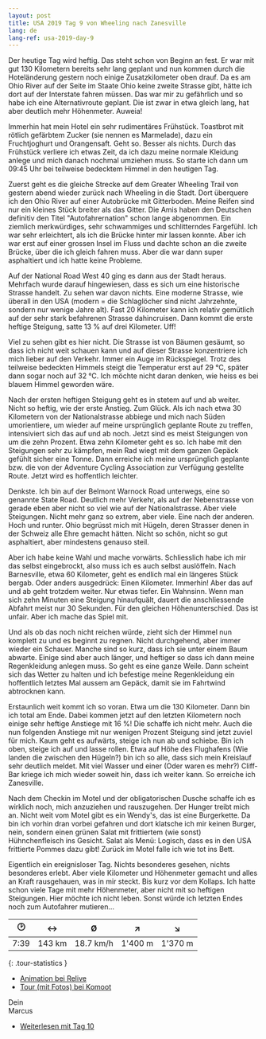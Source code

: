 ```yaml
---
layout: post
title: USA 2019 Tag 9 von Wheeling nach Zanesville
lang: de
lang-ref: usa-2019-day-9
---
```


Der heutige Tag wird heftig. Das steht schon von Beginn an fest. Er war mit gut 130 Kilometern bereits sehr lang geplant und nun kommen durch die Hoteländerung gestern noch einige Zusatzkilometer oben drauf. Da es am Ohio River auf der Seite im Staate Ohio keine zweite Strasse gibt, hätte ich dort auf der Interstate fahren müssen. Das war mir zu gefährlich und so habe ich eine Alternativroute geplant. Die ist zwar in etwa gleich lang, hat aber deutlich mehr Höhenmeter. Auweia!

Immerhin hat mein Hotel ein sehr rudimentäres Frühstück. Toastbrot mit rötlich gefärbtem Zucker (sie nennen es Marmelade), dazu ein Fruchtjoghurt und Orangensaft. Geht so. Besser als nichts. Durch das Frühstück verliere ich etwas Zeit, da ich dazu meine normale Kleidung anlege und mich danach nochmal umziehen muss. So starte ich dann um 09:45 Uhr bei teilweise bedecktem Himmel in den heutigen Tag.

Zuerst geht es die gleiche Strecke auf dem Greater Wheeling Trail von gestern abend wieder zurück nach Wheeling in die Stadt. Dort überquere ich den Ohio River auf einer Autobrücke mit Gitterboden. Meine Reifen sind nur ein kleines Stück breiter als das Gitter. Die Amis haben den Deutschen definitiv den Titel "Autofahrernation" schon lange abgenommen. Ein ziemlich merkwürdiges, sehr schwammiges und schlitterndes Fargefühl. Ich war sehr erleichtert, als ich die Brücke hinter mir lassen konnte. Aber ich war erst auf einer grossen Insel im Fluss und dachte schon an die zweite Brücke, über die ich gleich fahren muss. Aber die war dann super asphaltiert und ich hatte keine Probleme.

Auf der National Road West 40 ging es dann aus der Stadt heraus. Mehrfach wurde darauf hingewiesen, dass es sich um eine historische Strasse handelt. Zu sehen war davon nichts. Eine moderne Strasse, wie überall in den USA (modern = die Schlaglöcher sind nicht Jahrzehnte, sondern nur wenige Jahre alt). Fast 20 Kilometer kann ich relativ gemütlich auf der sehr stark befahrenen Strasse dahincruisen. Dann kommt die erste heftige Steigung, satte 13 % auf drei Kilometer. Uff!

Viel zu sehen gibt es hier nicht. Die Strasse ist von Bäumen gesäumt, so dass ich nicht weit schauen kann und auf dieser Strasse konzentriere ich mich lieber auf den Verkehr. Immer ein Auge im Rückspiegel. Trotz des teilweise bedeckten Himmels steigt die Temperatur erst auf 29 °C, später dann sogar noch auf 32 °C. Ich möchte nicht daran denken, wie heiss es bei blauem Himmel geworden wäre.

Nach der ersten heftigen Steigung geht es in stetem auf und ab weiter. Nicht so heftig, wie der erste Anstieg. Zum Glück. Als ich nach etwa 30 Kilometern von der Nationalstrasse abbiege und mich nach Süden umorientiere, um wieder auf meine ursprünglich geplante Route zu treffen, intensiviert sich das auf und ab noch. Jetzt sind es meist Steigungen von um die zehn Prozent. Etwa zehn Kilometer geht es so. Ich habe mit den Steigungen sehr zu kämpfen, mein Rad wiegt mit dem ganzen Gepäck gefühlt sicher eine Tonne. Dann erreiche ich meine ursprünglich geplante bzw. die von der Adventure Cycling Association zur Verfügung gestellte Route. Jetzt wird es hoffentlich leichter.

Denkste. Ich bin auf der Belmont Warnock Road unterwegs, eine so genannte State Road. Deutlich mehr Verkehr, als auf der Nebenstrasse von gerade eben aber nicht so viel wie auf der Nationalstrasse. Aber viele Steigungen. Nicht mehr ganz so extrem, aber viele. Eine nach der anderen. Hoch und runter. Ohio begrüsst mich mit Hügeln, deren Strasser denen in der Schweiz alle Ehre gemacht hätten. Nicht so schön, nicht so gut asphaltiert, aber mindestens genauso steil.

Aber ich habe keine Wahl und mache vorwärts. Schliesslich habe ich mir das selbst eingebrockt, also muss ich es auch selbst auslöffeln. Nach Barnesville, etwa 60 Kilometer, geht es endlich mal ein längeres Stück bergab. Oder anders ausgedrück: Einen Kilometer. Immerhin! Aber das auf und ab geht trotzdem weiter. Nur etwas tiefer. Ein Wahnsinn. Wenn man sich zehn Minuten eine Steigung hinaufquält, dauert die anschliessende Abfahrt meist nur 30 Sekunden. Für den gleichen Höhenunterschied. Das ist unfair. Aber ich mache das Spiel mit.

Und als ob das noch nicht reichen würde, zieht sich der Himmel nun komplett zu und es beginnt zu regnen. Nicht durchgehend, aber immer wieder ein Schauer. Manche sind so kurz, dass ich sie unter einem Baum abwarte. Einige sind aber auch länger, und heftiger so dass ich dann meine Regenkleidung anlegen muss. So geht es eine ganze Weile. Dann scheint sich das Wetter zu halten und ich befestige meine Regenkleidung ein hoffentlich letztes Mal aussem am Gepäck, damit sie im Fahrtwind abtrocknen kann.

Erstaunlich weit kommt ich so voran. Etwa um die 130 Kilometer. Dann bin ich total am Ende. Dabei kommen jetzt auf den letzten Kilometern noch einige sehr heftige Anstiege mit 16 %! Die schaffe ich nicht mehr. Auch die nun folgenden Anstiege mit nur wenigen Prozent Steigung sind jetzt zuviel für mich. Kaum geht es aufwärts, steige ich nun ab und schiebe. Bin ich oben, steige ich auf und lasse rollen. Etwa auf Höhe des Flughafens (Wie landen die zwischen den Hügeln?) bin ich so alle, dass sich mein Kreislauf sehr deutlich meldet. Mit viel Wasser und einer (Oder waren es mehr?) Cliff-Bar kriege ich mich wieder soweit hin, dass ich weiter kann. So erreiche ich Zanesville.

Nach dem Checkin im Motel und der obligatorischen Dusche schaffe ich es wirklich noch, mich anzuziehen und rauszugehen. Der Hunger treibt mich an. Nicht weit vom Motel gibt es ein Wendy's, das ist eine Burgerkette. Da bin ich vorhin dran vorbei gefahren und dort klatsche ich mir keinen Burger, nein, sondern einen grünen Salat mit frittiertem (wie sonst) Hühnchenfleisch ins Gesicht. Salat als Menü: Logisch, dass es in den USA frittierte Pommes dazu gibt! Zurück im Motel falle ich wie tot ins Bett.

Eigentlich ein ereignisloser Tag. Nichts besonderes gesehen, nichts besonderes erlebt. Aber viele Kilometer und Höhenmeter gemacht und alles an Kraft rausgehauen, was in mir steckt. Bis kurz vor dem Kollaps. Ich hatte schon viele Tage mit mehr Höhenmeter, aber nicht mit so heftigen Steigungen. Hier möchte ich nicht leben. Sonst würde ich letzten Endes noch zum Autofahrer mutieren...

| 🕑    | ↔      | Ø         | ↗       | ↘       |
| :--: | :----: | :-------: | :-----: | :-----: |
| 7:39 | 143 km | 18.7 km/h | 1'400 m | 1'370 m |
{: .tour-statistics }

- [Animation bei Relive](https://www.relive.cc/view/vMq5d17G8Q6)
- [Tour (mit Fotos) bei Komoot](https://www.komoot.de/tour/88276954/zoom)

Dein  
Marcus

- [Weiterlesen mit Tag 10](/de/2019/08/23/USA-2019-Tag-10/)

